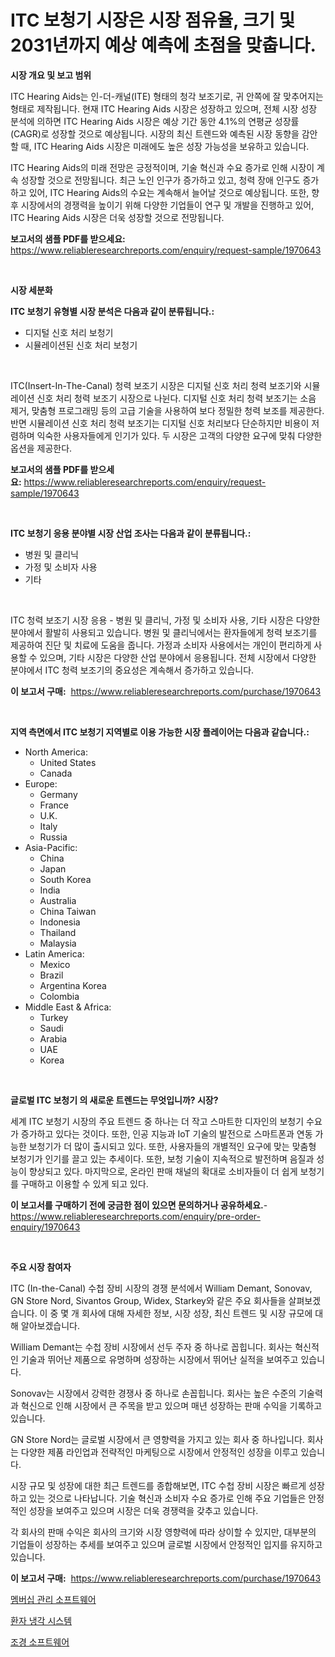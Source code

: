 <p><h1>ITC 보청기 시장은 시장 점유율, 크기 및 2031년까지 예상 예측에 초점을 맞춥니다.</h1></p><p><strong>시장 개요 및 보고 범위</strong></p>
<p><p>ITC Hearing Aids는 인-더-캐널(ITE) 형태의 청각 보조기로, 귀 안쪽에 잘 맞추어지는 형태로 제작됩니다. 현재 ITC Hearing Aids 시장은 성장하고 있으며, 전체 시장 성장 분석에 의하면 ITC Hearing Aids 시장은 예상 기간 동안 4.1%의 연평균 성장률(CAGR)로 성장할 것으로 예상됩니다. 시장의 최신 트렌드와 예측된 시장 동향을 감안할 때, ITC Hearing Aids 시장은 미래에도 높은 성장 가능성을 보유하고 있습니다.</p><p>ITC Hearing Aids의 미래 전망은 긍정적이며, 기술 혁신과 수요 증가로 인해 시장이 계속 성장할 것으로 전망됩니다. 최근 노인 인구가 증가하고 있고, 청력 장애 인구도 증가하고 있어, ITC Hearing Aids의 수요는 계속해서 늘어날 것으로 예상됩니다. 또한, 향후 시장에서의 경쟁력을 높이기 위해 다양한 기업들이 연구 및 개발을 진행하고 있어, ITC Hearing Aids 시장은 더욱 성장할 것으로 전망됩니다.</p></p>
<p><strong>보고서의 샘플 PDF를 받으세요:</strong> <a href="https://www.reliableresearchreports.com/enquiry/request-sample/1970643">https://www.reliableresearchreports.com/enquiry/request-sample/1970643</a></p>
<p>&nbsp;</p>
<p><strong>시장 세분화</strong></p>
<p><strong>ITC 보청기 유형별 시장 분석은 다음과 같이 분류됩니다.:</strong></p>
<p><ul><li>디지털 신호 처리 보청기</li><li>시뮬레이션된 신호 처리 보청기</li></ul></p>
<p>&nbsp;</p>
<p><p>ITC(Insert-In-The-Canal) 청력 보조기 시장은 디지털 신호 처리 청력 보조기와 시뮬레이션 신호 처리 청력 보조기 시장으로 나뉜다. 디지털 신호 처리 청력 보조기는 소음 제거, 맞춤형 프로그래밍 등의 고급 기술을 사용하여 보다 정밀한 청력 보조를 제공한다. 반면 시뮬레이션 신호 처리 청력 보조기는 디지털 신호 처리보다 단순하지만 비용이 저렴하며 익숙한 사용자들에게 인기가 있다. 두 시장은 고객의 다양한 요구에 맞춰 다양한 옵션을 제공한다.</p></p>
<p><strong>보고서의 샘플 PDF를 받으세요:</strong>&nbsp;<a href="https://www.reliableresearchreports.com/enquiry/request-sample/1970643">https://www.reliableresearchreports.com/enquiry/request-sample/1970643</a></p>
<p>&nbsp;</p>
<p><strong> ITC 보청기 응용 분야별 시장 산업 조사는 다음과 같이 분류됩니다.:</strong></p>
<p><ul><li>병원 및 클리닉</li><li>가정 및 소비자 사용</li><li>기타</li></ul></p>
<p>&nbsp;</p>
<p><p>ITC 청력 보조기 시장 응용 - 병원 및 클리닉, 가정 및 소비자 사용, 기타 시장은 다양한 분야에서 활발히 사용되고 있습니다. 병원 및 클리닉에서는 환자들에게 청력 보조기를 제공하여 진단 및 치료에 도움을 줍니다. 가정과 소비자 사용에서는 개인이 편리하게 사용할 수 있으며, 기타 시장은 다양한 산업 분야에서 응용됩니다. 전체 시장에서 다양한 분야에서 ITC 청력 보조기의 중요성은 계속해서 증가하고 있습니다.</p></p>
<p><strong>이 보고서 구매:</strong>&nbsp; <a href="https://www.reliableresearchreports.com/purchase/1970643">https://www.reliableresearchreports.com/purchase/1970643</a></p>
<p>&nbsp;</p>
<p><strong>지역 측면에서 ITC 보청기 지역별로 이용 가능한 시장 플레이어는 다음과 같습니다.:</strong></p>
<p><ul>
    <li>
        North America:
        <ul>
            <li>United States</li>
            <li>Canada</li>
        </ul>
    </li>
    <li>
        Europe:
        <ul>
            <li>Germany</li>
            <li>France</li>
            <li>U.K.</li>
            <li>Italy</li>
            <li>Russia</li>
        </ul>
    </li>
    <li>
        Asia-Pacific:
        <ul>
            <li>China</li>
            <li>Japan</li>
            <li>South Korea</li>
            <li>India</li>
            <li>Australia</li>
            <li>China Taiwan</li>
            <li>Indonesia</li>
            <li>Thailand</li>
            <li>Malaysia</li>
        </ul>
    </li>
    <li>
        Latin America:
        <ul>
            <li>Mexico</li>
            <li>Brazil</li>
            <li>Argentina Korea</li>
            <li>Colombia</li>
        </ul>
    </li>
    <li>
        Middle East & Africa:
        <ul>
            <li>Turkey</li>
            <li>Saudi</li>
            <li>Arabia</li>
            <li>UAE</li>
            <li>Korea</li>
        </ul>
    </li>
    </ul></p>
<p>&nbsp;</p>
<p><strong>글로벌 ITC 보청기 의 새로운 트렌드는 무엇입니까? 시장?</strong></p>
<p><p>세계 ITC 보청기 시장의 주요 트렌드 중 하나는 더 작고 스마트한 디자인의 보청기 수요가 증가하고 있다는 것이다. 또한, 인공 지능과 IoT 기술의 발전으로 스마트폰과 연동 가능한 보청기가 더 많이 출시되고 있다. 또한, 사용자들의 개별적인 요구에 맞는 맞춤형 보청기가 인기를 끌고 있는 추세이다. 또한, 보청 기술이 지속적으로 발전하며 음질과 성능이 향상되고 있다. 마지막으로, 온라인 판매 채널의 확대로 소비자들이 더 쉽게 보청기를 구매하고 이용할 수 있게 되고 있다.</p></p>
<p><strong>이 보고서를 구매하기 전에 궁금한 점이 있으면 문의하거나 공유하세요.</strong>- <a href="https://www.reliableresearchreports.com/enquiry/pre-order-enquiry/1970643">https://www.reliableresearchreports.com/enquiry/pre-order-enquiry/1970643</a></p>
<p>&nbsp;</p>
<p><strong>주요 시장 참여자</strong></p>
<p><p>ITC (In-the-Canal) 수첩 장비 시장의 경쟁 분석에서 William Demant, Sonovav, GN Store Nord, Sivantos Group, Widex, Starkey와 같은 주요 회사들을 살펴보겠습니다. 이 중 몇 개 회사에 대해 자세한 정보, 시장 성장, 최신 트렌드 및 시장 규모에 대해 알아보겠습니다.</p><p>William Demant는 수첩 장비 시장에서 선두 주자 중 하나로 꼽힙니다. 회사는 혁신적인 기술과 뛰어난 제품으로 유명하며 성장하는 시장에서 뛰어난 실적을 보여주고 있습니다.</p><p>Sonovav는 시장에서 강력한 경쟁사 중 하나로 손꼽힙니다. 회사는 높은 수준의 기술력과 혁신으로 인해 시장에서 큰 주목을 받고 있으며 매년 성장하는 판매 수익을 기록하고 있습니다.</p><p>GN Store Nord는 글로벌 시장에서 큰 영향력을 가지고 있는 회사 중 하나입니다. 회사는 다양한 제품 라인업과 전략적인 마케팅으로 시장에서 안정적인 성장을 이루고 있습니다.</p><p>시장 규모 및 성장에 대한 최근 트렌드를 종합해보면, ITC 수첩 장비 시장은 빠르게 성장하고 있는 것으로 나타납니다. 기술 혁신과 소비자 수요 증가로 인해 주요 기업들은 안정적인 성장을 보여주고 있으며 시장은 더욱 경쟁력을 갖추고 있습니다.</p><p>각 회사의 판매 수익은 회사의 크기와 시장 영향력에 따라 상이할 수 있지만, 대부분의 기업들이 성장하는 추세를 보여주고 있으며 글로벌 시장에서 안정적인 입지를 유지하고 있습니다.</p></p>
<p><strong>이 보고서 구매:</strong>&nbsp;&nbsp;<a href="https://www.reliableresearchreports.com/purchase/1970643">https://www.reliableresearchreports.com/purchase/1970643</a></p>
<p><p><a href="https://github.com/fernandotryO5lson96765/Market-Research-Report-List-1/blob/main/319790411278.md">멤버십 관리 소프트웨어</a></p><p><a href="https://github.com/CliftonFisher9067/Market-Research-Report-List-1/blob/main/939712011277.md">환자 냉각 시스템</a></p><p><a href="https://github.com/xvz497517413/Market-Research-Report-List-1/blob/main/130972711279.md">조경 소프트웨어</a></p></p>
